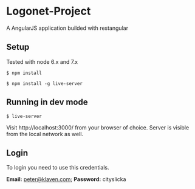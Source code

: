 # Logonet-Project
A AngularJS application builded with restangular

## Setup

Tested with node 6.x and 7.x

```
$ npm install
```

```
$ npm install -g live-server
```

## Running in dev mode

```
$ live-server
```
Visit http://localhost:3000/ from your browser of choice.
Server is visible from the local network as well.

## Login 

To login you need to use this credentials. 

**Email:** peter@klaven.com;
**Password:** cityslicka
